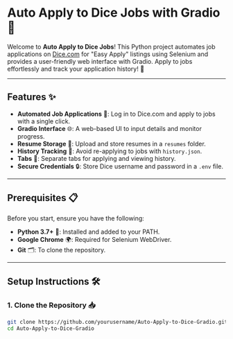 # Auto Apply to Dice Jobs with Gradio 🚀

Welcome to **Auto Apply to Dice Jobs**! This Python project automates job applications on [Dice.com](https://www.dice.com) for "Easy Apply" listings using Selenium and provides a user-friendly web interface with Gradio. Apply to jobs effortlessly and track your application history! 🎉

---

## Features ✨

- **Automated Job Applications** 🤖: Log in to Dice.com and apply to jobs with a single click.
- **Gradio Interface** 🌐: A web-based UI to input details and monitor progress.
- **Resume Storage** 📄: Upload and store resumes in a `resumes` folder.
- **History Tracking** 📜: Avoid re-applying to jobs with `history.json`.
- **Tabs** 📑: Separate tabs for applying and viewing history.
- **Secure Credentials** 🔒: Store Dice username and password in a `.env` file.

---

## Prerequisites 📋

Before you start, ensure you have the following:

- **Python 3.7+** 🐍: Installed and added to your PATH.
- **Google Chrome** 🌍: Required for Selenium WebDriver.
- **Git** 🗂️: To clone the repository.

---

## Setup Instructions 🛠️

### 1. Clone the Repository 📥
```bash
git clone https://github.com/yourusername/Auto-Apply-to-Dice-Gradio.git
cd Auto-Apply-to-Dice-Gradio
